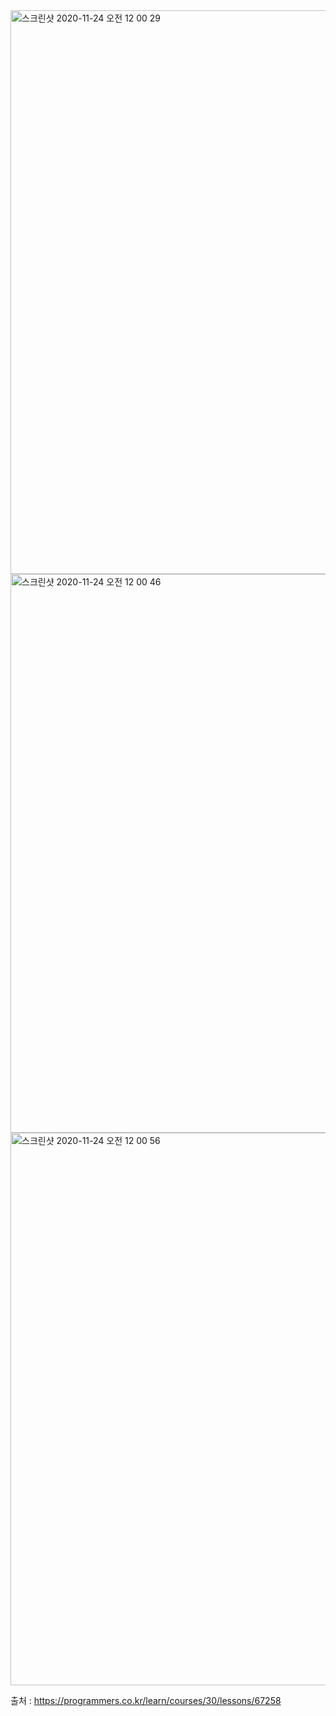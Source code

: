 <img width="902" alt="스크린샷 2020-11-24 오전 12 00 29" src="https://user-images.githubusercontent.com/36142985/99977694-52380e00-2de8-11eb-97e8-fb2f98e3eccf.png">
<img width="894" alt="스크린샷 2020-11-24 오전 12 00 46" src="https://user-images.githubusercontent.com/36142985/99977700-53693b00-2de8-11eb-93ab-dce0f66eebf0.png">
<img width="884" alt="스크린샷 2020-11-24 오전 12 00 56" src="https://user-images.githubusercontent.com/36142985/99977706-5532fe80-2de8-11eb-8a80-a15fc4587259.png">

출처 : https://programmers.co.kr/learn/courses/30/lessons/67258
